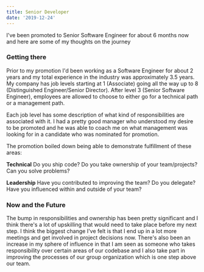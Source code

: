 ```yaml
---
title: Senior Developer
date: '2019-12-24'
---
```


I've been promoted to Senior Software Engineer for about 6 months now and here are some of my thoughts on the journey

### Getting there

Prior to my promotion I'd been working as a Software Engineer for about 2 years and my total experience in the industry was approximately 3.5 years. 
My company has job levels starting at 1 (Associate) going all the way up to 8 (Distinguished Engineer/Senior Director). After level 3 (Senior Software Engineer), employees are allowed to choose to either go for a technical path or a management path. 

Each job level has some description of what kind of responsibilities are associated with it. I had a pretty good manager who understood my desire to be promoted and he was able to coach me on what management was looking for in a candidate who was nominated for promotion. 

The promotion boiled down being able to demonstrate fulfillment of these areas: 

**Technical**
Do you ship code? Do you take ownership of your team/projects? Can you solve problems? 

**Leadership**
Have you contributed to improving the team? Do you delegate? Have you influenced within and outside of your team? 

### Now and the Future

The bump in responsibilities and ownership has been pretty significant and I think there's a lot of upskilling that would need to take place before my next step. I think the biggest change I've felt is that I end up in a lot more meetings and get involved in project decisions now. There's also been an increase in my sphere of influence in that I am seen as someone who takes responsibility over certain areas of our codebase and I also take part in improving the processes of our group organization which is one step above our team. 
